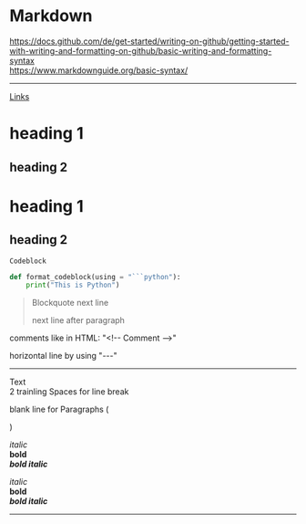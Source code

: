 # Markdown
https://docs.github.com/de/get-started/writing-on-github/getting-started-with-writing-and-formatting-on-github/basic-writing-and-formatting-syntax  
https://www.markdownguide.org/basic-syntax/  

---

[Links](http://i_dont_like_this.com)

# heading 1

## heading 2

heading 1
=========

heading 2
---------

```
Codeblock
```

```python
def format_codeblock(using = "```python"):
    print("This is Python")
```

> Blockquote
> next line
> 
> next line after paragraph


<!-- Comment --> 
comments like in HTML: "\<!-- Comment -->"

horizontal line by using "---"

---

Text  
2 trainling Spaces for line break <br>  

blank line for Paragraphs (<p></p>)

*italic*  
**bold**  
***bold italic***  

_italic_  
__bold__  
___bold italic___  

---

